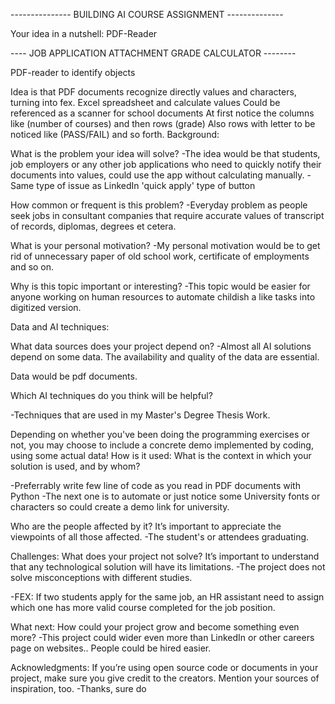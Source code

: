 --------------- BUILDING AI COURSE ASSIGNMENT --------------

Your idea in a nutshell: PDF-Reader

---- JOB APPLICATION ATTACHMENT GRADE CALCULATOR --------

PDF-reader to identify objects

Idea is that PDF documents recognize directly values and characters, turning into fex. Excel spreadsheet and calculate values
Could be referenced as a scanner for school documents
At first notice the columns like (number of courses) and then rows (grade)
Also rows with letter to be noticed like (PASS/FAIL) and so forth.
Background:

What is the problem your idea will solve? -The idea would be that students, job employers or any other job applications who need to quickly notify their documents into values, could use the app without calculating manually. -Same type of issue as LinkedIn 'quick apply' type of button

How common or frequent is this problem? -Everyday problem as people seek jobs in consultant companies that require accurate values of transcript of records, diplomas, degrees et cetera.

What is your personal motivation? -My personal motivation would be to get rid of unnecessary paper of old school work, certificate of employments and so on.

Why is this topic important or interesting? -This topic would be easier for anyone working on human resources to automate childish a like tasks into digitized version.

Data and AI techniques:

What data sources does your project depend on? -Almost all AI solutions depend on some data. The availability and quality of the data are essential.

Data would be pdf documents.

Which AI techniques do you think will be helpful?

-Techniques that are used in my Master's Degree Thesis Work.

Depending on whether you've been doing the programming exercises or not, you may choose to include a concrete demo implemented by coding, using some actual data! How is it used: What is the context in which your solution is used, and by whom?

-Preferrably write few line of code as you read in PDF documents with Python -The next one is to automate or just notice some University fonts or characters so could create a demo link for university.

Who are the people affected by it? It’s important to appreciate the viewpoints of all those affected. -The student's or attendees graduating.

Challenges: What does your project not solve? It’s important to understand that any technological solution will have its limitations. -The project does not solve misconceptions with different studies.

-FEX: If two students apply for the same job, an HR assistant need to assign which one has more valid course completed for the job position.

What next: How could your project grow and become something even more? -This project could wider even more than LinkedIn or other careers page on websites.. People could be hired easier.

Acknowledgments: If you’re using open source code or documents in your project, make sure you give credit to the creators. Mention your sources of inspiration, too. -Thanks, sure do
